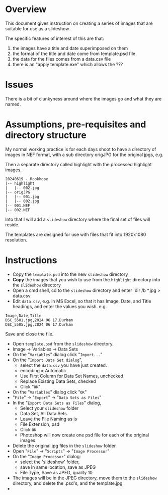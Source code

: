 # Overview
This document gives instruction on creating a series of images that are suitable for use as a slideshow.

The specific features of interest of this are that:

1. the images have a title and date superimposed on them
1. the format of the title and date come from template.psd file
2. the data for the files comes from a data.csv file
3. there is an "apply template.exe" which allows the ???

# Issues
There is a bit of clunkyness around where the images go and what they are named.

# Assumptions, pre-requisites and directory structure
My normal working practice is for each days shoot to have a directory of images in NEF format, with a sub directory origJPG for the original jpgs, e.g.

Then a separate directory called highlight with the processed highlight images.

```
20240619 - Rookhope
|-- highlight
|   |-- 002.jpg
|-- origJPG
|   |--	001.jpg
|   |--	002.jpg
|-- 001.NEF
|-- 002.NEF
```
Into that I will add a `slideshow` directory where the final set of files will reside.

The templates are designed for use with files that fit into 1920x1080 resolution.

# Instructions
* Copy the `template.psd` into the new `slideshow` directory
* **Copy** the images that you wish to use from the `highlight` directory into the `slideshow` directory
* Open a cmd shell, cd to the `slideshow` directory and enter `dir /b *.jpg > data.csv
* Edit `data.csv`, e.g. in MS Excel, so that it has Image, Date, and Title headings, and enter the values you wish.
e.g.
```
Image,Date,Title
DSC_5501.jpg,2024 06 17,Durham
DSC_5505.jpg,2024 06 17,Durham
```  
Save and close the file.
* Open `template.psd` from the `slideshow` directory.  
* Image -> Variables -> Data Sets
* On the "`Variables`" dialog click "`Import...`"
* On the "`Import Data Set dialog`", 
	* select the `data.csv` you have just created.
	* encoding = Automatic
	* Use First Column for Data Set Names, unchecked
	* Replace Existing Data Sets, checked
	* Click "`OK`"
* On the "`Variables`" dialog click "`OK`"
* "`File`" -> "`Export`" -> "`Data Sets as Files`"
* In the "`Export Data Sets as Files`" dialog,
	* Select your `slideshow` folder
	* Data Set, All Data Sets
	* Leave the File Naming as is
	* File Extension, psd
	* Click `OK`
	* Photoshop will now create one psd file for each of the original images.
* Delete the original jpg files in the `slideshow` folder.
* Open "`File`" -> "`Scripts`" -> "`Image Processor`"
* On the "`Image Processor`" dialog:
	* select the 'slideshow' folder, 
	* save in same location, save as JPEG
	* File Type, Save as JPEG, quality 10
* The images will be in the JPEG directory, move them to the `slideshow` directory, and delete the .psd's, and the template.jpg
* 